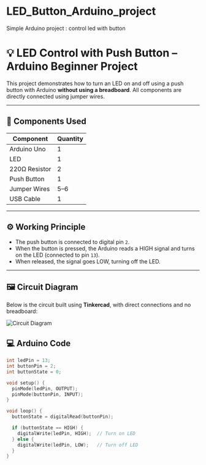 # LED_Button_Arduino_project
Simple Arduino project : control led with button
# 💡 LED Control with Push Button – Arduino Beginner Project

This project demonstrates how to turn an LED on and off using a push button with Arduino **without using a breadboard**. All components are directly connected using jumper wires.

---

## 🧰 Components Used

| Component      | Quantity |
|----------------|----------|
| Arduino Uno    | 1        |
| LED            | 1        |
| 220Ω Resistor  | 2        |
| Push Button    | 1        |
| Jumper Wires   | 5–6      |
| USB Cable      | 1        |

---

## ⚙️ Working Principle

- The push button is connected to digital pin `2`.
- When the button is pressed, the Arduino reads a HIGH signal and turns on the LED (connected to pin `13`).
- When released, the signal goes LOW, turning off the LED.

---

## 🖼️ Circuit Diagram

Below is the circuit built using **Tinkercad**, with direct connections and no breadboard:

![Circuit Diagram](17541520832054854896522327921425.jpg)



## 💻 Arduino Code

```cpp
int ledPin = 13;       
int buttonPin = 2;     
int buttonState = 0;

void setup() {
  pinMode(ledPin, OUTPUT);
  pinMode(buttonPin, INPUT);
}

void loop() {
  buttonState = digitalRead(buttonPin);

  if (buttonState == HIGH) {
    digitalWrite(ledPin, HIGH);  // Turn on LED
  } else {
    digitalWrite(ledPin, LOW);   // Turn off LED
  }
}
